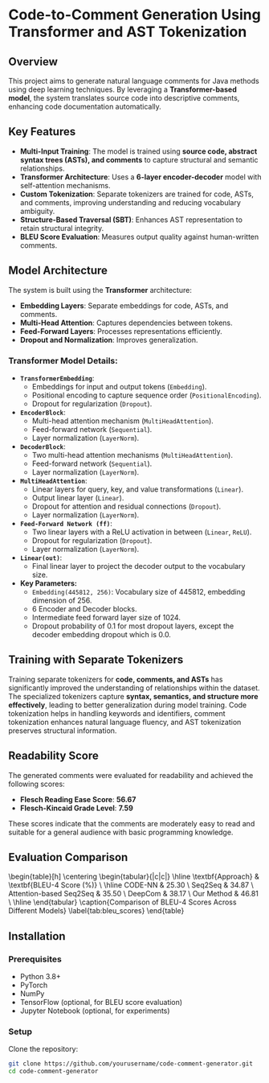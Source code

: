 # Code-to-Comment Generation Using Transformer and AST Tokenization

## Overview
This project aims to generate natural language comments for Java methods using deep learning techniques. By leveraging a **Transformer-based model**, the system translates source code into descriptive comments, enhancing code documentation automatically.

## Key Features
- **Multi-Input Training**: The model is trained using **source code, abstract syntax trees (ASTs), and comments** to capture structural and semantic relationships.
- **Transformer Architecture**: Uses a **6-layer encoder-decoder** model with self-attention mechanisms.
- **Custom Tokenization**: Separate tokenizers are trained for code, ASTs, and comments, improving understanding and reducing vocabulary ambiguity.
- **Structure-Based Traversal (SBT)**: Enhances AST representation to retain structural integrity.
- **BLEU Score Evaluation**: Measures output quality against human-written comments.

## Model Architecture
The system is built using the **Transformer** architecture:
- **Embedding Layers**: Separate embeddings for code, ASTs, and comments.
- **Multi-Head Attention**: Captures dependencies between tokens.
- **Feed-Forward Layers**: Processes representations efficiently.
- **Dropout and Normalization**: Improves generalization.

### Transformer Model Details:
* **`TransformerEmbedding`**:
    * Embeddings for input and output tokens (`Embedding`).
    * Positional encoding to capture sequence order (`PositionalEncoding`).
    * Dropout for regularization (`Dropout`).
* **`EncoderBlock`**:
    * Multi-head attention mechanism (`MultiHeadAttention`).
    * Feed-forward network (`Sequential`).
    * Layer normalization (`LayerNorm`).
* **`DecoderBlock`**:
    * Two multi-head attention mechanisms (`MultiHeadAttention`).
    * Feed-forward network (`Sequential`).
    * Layer normalization (`LayerNorm`).
* **`MultiHeadAttention`**:
    * Linear layers for query, key, and value transformations (`Linear`).
    * Output linear layer (`Linear`).
    * Dropout for attention and residual connections (`Dropout`).
    * Layer normalization (`LayerNorm`).
* **`Feed-Forward Network (ff)`**:
    * Two linear layers with a ReLU activation in between (`Linear`, `ReLU`).
    * Dropout for regularization (`Dropout`).
    * Layer normalization (`LayerNorm`).
* **`Linear(out)`**:
    * Final linear layer to project the decoder output to the vocabulary size.
* **Key Parameters:**
    * `Embedding(445812, 256)`: Vocabulary size of 445812, embedding dimension of 256.
    * 6 Encoder and Decoder blocks.
    * Intermediate feed forward layer size of 1024.
    * Dropout probability of 0.1 for most dropout layers, except the decoder embedding dropout which is 0.0.


## Training with Separate Tokenizers
Training separate tokenizers for **code, comments, and ASTs** has significantly improved the understanding of relationships within the dataset. The specialized tokenizers capture **syntax, semantics, and structure more effectively**, leading to better generalization during model training. Code tokenization helps in handling keywords and identifiers, comment tokenization enhances natural language fluency, and AST tokenization preserves structural information.

## Readability Score
The generated comments were evaluated for readability and achieved the following scores:
- **Flesch Reading Ease Score**: **56.67**
- **Flesch-Kincaid Grade Level**: **7.59**

These scores indicate that the comments are moderately easy to read and suitable for a general audience with basic programming knowledge.

## Evaluation Comparison
\begin{table}[h]
    \centering
    \begin{tabular}{|c|c|}
        \hline
        \textbf{Approach} & \textbf{BLEU-4 Score (\%)} \\
        \hline
        CODE-NN & 25.30 \\
        Seq2Seq & 34.87 \\
        Attention-based Seq2Seq & 35.50 \\
        DeepCom & 38.17 \\
        Our Method & 46.81 \\
        \hline
    \end{tabular}
    \caption{Comparison of BLEU-4 Scores Across Different Models}
    \label{tab:bleu_scores}
\end{table}


## Installation
### Prerequisites
- Python 3.8+
- PyTorch
- NumPy
- TensorFlow (optional, for BLEU score evaluation)
- Jupyter Notebook (optional, for experiments)

### Setup
Clone the repository:
```bash
git clone https://github.com/yourusername/code-comment-generator.git
cd code-comment-generator
